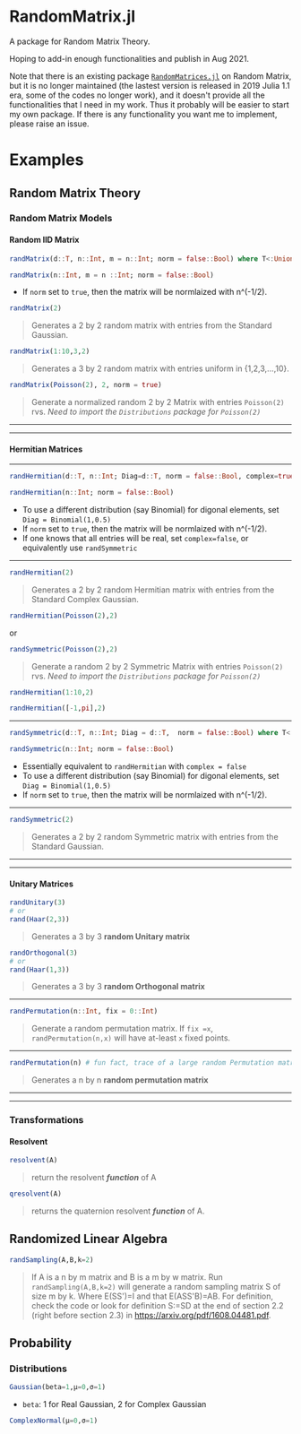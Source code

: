 # RandomMatrix.jl

A package for Random Matrix Theory.

Hoping to add-in enough functionalities and publish in Aug 2021.

Note that there is an existing package [`RandomMatrices.jl`](https://github.com/JuliaMath/RandomMatrices.jl) on Random Matrix, but it is no longer maintained (the lastest version is released in 2019 Julia 1.1 era, some of the codes no longer work), and it doesn't provide all the functionalities that I need in my work.  Thus it probably will be easier to start my own package.  If there is any functionality you want me to implement, please raise an issue.


# Examples

## Random Matrix Theory

### Random Matrix Models

#### Random IID Matrix

```julia
randMatrix(d::T, n::Int, m = n::Int; norm = false::Bool) where T<:Union{Distribution{Univariate},DataType,AbstractArray, Tuple}

randMatrix(n::Int, m = n ::Int; norm = false::Bool)
```
- If `norm` set to `true`, then the matrix will be normlaized with n^(-1/2).  

```julia
randMatrix(2)
``` 
>Generates a 2 by 2 random matrix with entries from the Standard  Gaussian.
```julia
randMatrix(1:10,3,2)
``` 
>Generates a 3 by 2 random  matrix with entries uniform in {1,2,3,...,10}.

```julia
randMatrix(Poisson(2), 2, norm = true)
``` 

>Generate a normalized random 2 by 2  Matrix with entries  `Poisson(2)` rvs. 
>*Need to import the `Distributions` package for `Poisson(2)`*

***
***
#### Hermitian Matrices
***
```julia
randHermitian(d::T, n::Int; Diag=d::T, norm = false::Bool, complex=true::Bool) where T<:Union{Distribution{Univariate},DataType,AbstractArray, Tuple}

randHermitian(n::Int; norm = false::Bool)
```
- To use a different distribution (say Binomial) for digonal elements, set `Diag = Binomial(1,0.5)`
- If `norm` set to `true`, then the matrix will be normlaized with n^(-1/2).  
- If one knows that all entries will be real, set `complex=false`,
    or equivalently use `randSymmetric`
***
```julia
randHermitian(2)
``` 
>Generates a 2 by 2 random Hermitian matrix with entries from the Standard Complex Gaussian.
```julia
randHermitian(Poisson(2),2)
``` 
or
```julia
randSymmetric(Poisson(2),2)
```
>Generate a random 2 by 2 Symmetric Matrix with entries  `Poisson(2)` rvs. 
>*Need to import the `Distributions` package for `Poisson(2)`*
```julia
randHermitian(1:10,2)
``` 
```julia
randHermitian([-1,pi],2)
```
***
```julia
randSymmetric(d::T, n::Int; Diag = d::T,  norm = false::Bool) where T<:Union{Distribution{Univariate},DataType,AbstractArray, Tuple}

randSymmetric(n::Int; norm = false::Bool)
```
- Essentially equivalent to `randHermitian` with `complex = false`
- To use a different distribution (say Binomial) for digonal elements, set `Diag = Binomial(1,0.5)`
- If `norm` set to `true`, then the matrix will be normlaized with n^(-1/2).
***  
```julia
randSymmetric(2)
``` 
>Generates a 2 by 2 random Symmetric matrix with entries from the Standard Gaussian.

***
***
#### Unitary Matrices 
```julia
randUnitary(3)
# or
rand(Haar(2,3))
``` 
>Generates a 3 by 3 **random Unitary matrix** 
```julia
randOrthogonal(3)
# or
rand(Haar(1,3))
```
>Generates a 3 by 3 **random Orthogonal matrix**
***
```julia
randPermutation(n::Int, fix = 0::Int) 
```
>Generate a random permutation matrix.  If `fix =x`, 
>`randPermutation(n,x)` will have at-least `x` fixed points.
***
```julia
randPermutation(n) # fun fact, trace of a large random Permutation matrix is a Poisson(1) rv.
```
> Generates a  n by n **random permutation matrix**
***
***

### Transformations
#### Resolvent
```julia
resolvent(A)
```
>return the resolvent ***function*** of A
```julia
qresolvent(A)
```
>returns the quaternion resolvent ***function*** of A.
## Randomized Linear Algebra
 ```julia
 randSampling(A,B,k=2)
 ```  
>If A is a n by m matrix and B is a m by w matrix.  Run `randSampling(A,B,k=2)` will generate a random  sampling matrix S of size m by k. Where E(SS')=I and 
  that E(ASS'B)=AB.  For definition, check the code or look for definition S:=SD at the end of section 2.2 (right before section 2.3) in https://arxiv.org/pdf/1608.04481.pdf.

## Probability
### Distributions
```julia
Gaussian(beta=1,μ=0,σ=1)
````
- `beta`: 1 for Real Gaussian, 2 for Complex Gaussian 

```julia
ComplexNormal(μ=0,σ=1) 
```